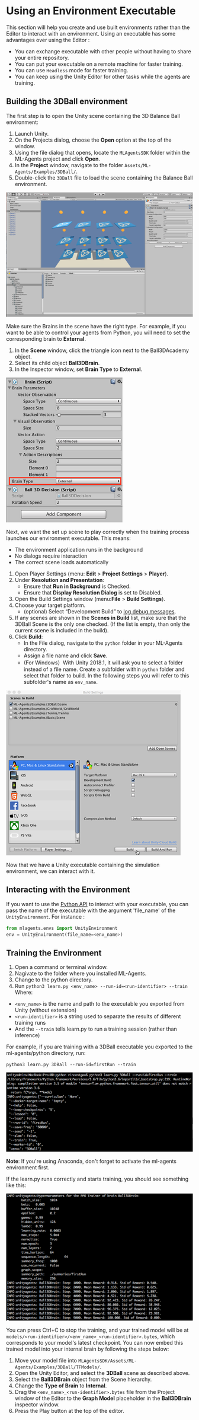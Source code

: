 # Using an Environment Executable

This section will help you create and use built environments rather than the Editor to interact with an environment. Using an executable has some advantages over using the Editor : 

 * You can exchange executable with other people without having to share your entire repository.
 * You can put your executable on a remote machine for faster training.
 * You can use `Headless` mode for faster training.
 * You can keep using the Unity Editor for other tasks while the agents are training.

## Building the 3DBall environment

The first step is to open the Unity scene containing the 3D Balance Ball
environment:

1. Launch Unity.
2. On the Projects dialog, choose the **Open** option at the top of the window.
3. Using the file dialog that opens, locate the `MLAgentsSDK` folder 
within the ML-Agents project and click **Open**.
4. In the **Project** window, navigate to the folder 
`Assets/ML-Agents/Examples/3DBall/`.
5. Double-click the `3DBall` file to load the scene containing the Balance 
Ball environment.

![3DBall Scene](images/mlagents-Open3DBall.png)

Make sure the Brains in the scene have the right type. For example, if you want to be able to control your agents from Python, you will need to set the corresponding brain to **External**.

1. In the **Scene** window, click the triangle icon next to the Ball3DAcademy 
object.
2. Select its child object **Ball3DBrain**.
3. In the Inspector window, set **Brain Type** to **External**.

![Set Brain to External](images/mlagents-SetExternalBrain.png)

Next, we want the set up scene to play correctly when the training process 
launches our environment executable. This means:
* The environment application runs in the background
* No dialogs require interaction
* The correct scene loads automatically
 
1. Open Player Settings (menu: **Edit** > **Project Settings** > **Player**).
2. Under **Resolution and Presentation**:
    - Ensure that **Run in Background** is Checked.
    - Ensure that **Display Resolution Dialog** is set to Disabled.
3. Open the Build Settings window (menu:**File** > **Build Settings**).
4. Choose your target platform.
    - (optional) Select “Development Build” to
    [log debug messages](https://docs.unity3d.com/Manual/LogFiles.html).
5. If any scenes are shown in the **Scenes in Build** list, make sure that 
the 3DBall Scene is the only one checked. (If the list is empty, than only the 
current scene is included in the build).
6. Click **Build**:
    - In the File dialog, navigate to the `python` folder in your ML-Agents 
    directory.
    - Assign a file name and click **Save**.
    - (For Windows）With Unity 2018.1, it will ask you to select a folder instead of a file name. Create a subfolder within `python` folder and select that folder to build. In the following steps you will refer to this subfolder's name as `env_name`. 

![Build Window](images/mlagents-BuildWindow.png)

Now that we have a Unity executable containing the simulation environment, we 
can interact with it.

## Interacting with the Environment
If you want to use the [Python API](Python-API.md) to interact with your executable, you can pass the name of the executable with the argument 'file_name' of the `UnityEnvironment`. For instance :

```python
from mlagents.envs import UnityEnvironment
env = UnityEnvironment(file_name=<env_name>)
```

## Training the Environment
1. Open a command or terminal window. 
2. Nagivate to the folder where you installed ML-Agents. 
3. Change to the python directory. 
4. Run `python3 learn.py <env_name> --run-id=<run-identifier> --train`
Where:
- `<env_name>` is the name and path to the executable you exported from Unity (without extension)
- `<run-identifier>` is a string used to separate the results of different training runs
- And the `--train` tells learn.py to run a training session (rather than inference)

For example, if you are training with a 3DBall executable you exported to the ml-agents/python directory, run:

```
python3 learn.py 3DBall --run-id=firstRun --train
```

![Training command example](images/training-command-example.png)

**Note**: If you're using Anaconda, don't forget to activate the ml-agents environment first.

If the learn.py runs correctly and starts training, you should see something like this:

![Training running](images/training-running.png)

You can press Ctrl+C to stop the training, and your trained model will be at `models/<run-identifier>/<env_name>_<run-identifier>.bytes`, which corresponds to your model's latest checkpoint. You can now embed this trained model into your internal brain by following the steps below:

1. Move your model file into 
`MLAgentsSDK/Assets/ML-Agents/Examples/3DBall/TFModels/`.
2. Open the Unity Editor, and select the **3DBall** scene as described above.
3. Select the **Ball3DBrain** object from the Scene hierarchy.
4. Change the **Type of Brain** to **Internal**.
5. Drag the `<env_name>_<run-identifier>.bytes` file from the Project window of the Editor
to the **Graph Model** placeholder in the **Ball3DBrain** inspector window.
6. Press the Play button at the top of the editor.
